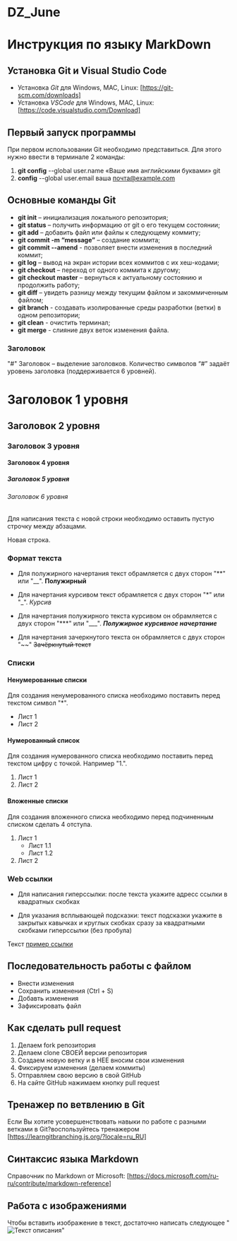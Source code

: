 # DZ_June

# Инструкция по языку MarkDown

## Установка Git и Visual Studio Code

* Установка *Git* для Windows, MAC, Linux: [https://git-scm.com/downloads]
* Установка *VSCode* для Windows, MAC, Linux: [https://code.visualstudio.com/Download]

## Первый запуск программы

При первом использовании Git необходимо представиться. Для этого нужно ввести в терминале 2 команды:
1. **git config** --global user.name «Ваше имя английскими буквами» git
2.  **config** --global user.email ваша почта@example.com

## Основные команды Git

* **git init** – инициализация локального репозитория;
* **git status** – получить информацию от git о его текущем состоянии;
* **git add** – добавить файл или файлы к следующему коммиту;
* **git commit -m “message”** – создание коммита;
* **git commit --amend** - позволяет внести изменения в последний коммит;
* **git log** – вывод на экран истории всех коммитов с их хеш-кодами;
* **git checkout** – переход от одного коммита к другому;
* **git checkout master** – вернуться к актуальному состоянию и продолжить работу;
* **git diff** – увидеть разницу между текущим файлом и закоммиченным файлом;
* **git branch** - создавать изолированные среды разработки (ветки) в одном репозитории;
* **git clean** - очистить терминал;
* **git merge** - слияние двух веток изменения файла.

### Заголовок

 "#" Заголовок – выделение заголовков. Количество символов “#” задаёт уровень заголовка
(поддерживается 6 уровней).
# Заголовок 1 уровня
## Заголовок 2 уровня
### Заголовок 3 уровня
#### Заголовок 4 уровня
##### Заголовок 5 уровня
###### Заголовок 6 уровня

Для написания текста с новой строки необходимо оставить пустую строчку между абзацами.

Новая строка.

### Формат текста

* Для полужирного начертания текст обрамляется с двух сторон "**" или "__". 
**Полужирный**

* Для начертания курсивом текст обрамляется с двух сторон "*" или "_". 
*Курсив*

* Для начертания полужирного текста курсивом он обрамляется с двух сторон "***" или "___". 
***Полужирное курсивное начертание***

* Для начертания зачеркнутого текста он обрамляется с двух сторон "~~" 
~~Зачёркнутый текст~~

### Списки
#### Ненумерованные списки
Для создания ненумерованного списка необходимо поставить перед текстом символ "*".
* Лист 1
* Лист 2

#### Нумерованный список
Для создания нумерованного списка необходимо поставить перед текстом цифру с точкой. Например "1.".
1. Лист 1
2. Лист 2

#### Вложенные списки
Для создания вложенного списка необходимо перед подчиненным списком сделать 4 отступа.
1. Лист 1
    - Лист 1.1
    - Лист 1.2
2. Лист 2

### Web ссылки
* Для написания гиперссылки: после текста укажите адресс ссылки в квадратных скобках

* Для указания всплывающей подсказки: текст подсказки укажите в закрытых кавычках и круглых скобках сразу за квадратными скобками гиперссылки (без пробула)

Текст [пример ссылки](http.example.com "Всплывающая подсказка")
## Последовательность работы с файлом
* Внести изменения
* Сохранить изменения (Ctrl + S)
* Добавть изменения
* Зафиксировать файл

## Как сделать pull request
1. Делаем fork репозитория
2. Делаем clone СВОЕЙ версии репозитория
3. Создаем новую ветку и в НЕЕ вносим свои изменения
4. Фиксируем изменения (делаем коммиты)
5. Отправляем свою версию в свой GitHub
6. На сайте GitHub нажимаем кнопку pull request 

## Тренажер по ветвлению в Git
Если Вы хотите усовершенствовать навыки по работе с разными ветками в Git?воспользуйтесь тренажером [https://learngitbranching.js.org/?locale=ru_RU]

## Синтаксис языка Markdown
Справочник по Markdown от Microsoft: [https://docs.microsoft.com/ru-ru/contribute/markdown-reference]

## Работа с изображениями

Чтобы вставить изображение в текст, достаточно написать следующее "![Текст описания](https://www.example.com/image.jpg)"